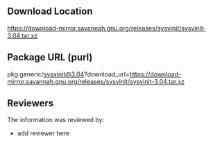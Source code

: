 ## Download Location

https://download-mirror.savannah.gnu.org/releases/sysvinit/sysvinit-3.04.tar.xz

## Package URL (purl)

pkg:generic/sysvinit@3.04?download_url=https://download-mirror.savannah.gnu.org/releases/sysvinit/sysvinit-3.04.tar.xz

## Reviewers

The information was reviewed by:

* add reviewer here
